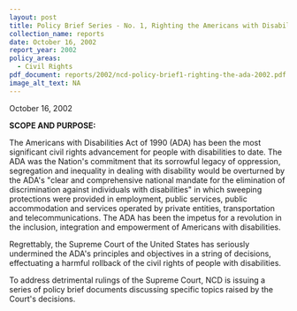```yaml
---
layout: post
title: Policy Brief Series - No. 1, Righting the Americans with Disabilities Act
collection_name: reports
date: October 16, 2002
report_year: 2002
policy_areas:
  - Civil Rights
pdf_document: reports/2002/ncd-policy-brief1-righting-the-ada-2002.pdf
image_alt_text: NA
---
```

O﻿ctober 16, 2002

**S﻿COPE AND PURPOSE:**

The Americans with Disabilities Act of 1990 (ADA) has been the most significant civil rights advancement for people with disabilities to date. The ADA was the Nation's commitment that its sorrowful legacy of oppression, segregation and inequality in dealing with disability would be overturned by the ADA's "clear and comprehensive national mandate for the elimination of discrimination against individuals with disabilities" in which sweeping protections were provided in employment, public services, public accommodation and services operated by private entities, transportation and telecommunications. The ADA has been the impetus for a revolution in the inclusion, integration and empowerment of Americans with disabilities.

Regrettably, the Supreme Court of the United States has seriously undermined the ADA's principles and objectives in a string of decisions, effectuating a harmful rollback of the civil rights of people with disabilities.

To address detrimental rulings of the Supreme Court, NCD is issuing a series of policy brief documents discussing specific topics raised by the Court's decisions.